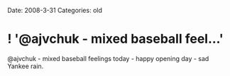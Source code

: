 Date: 2008-3-31
Categories: old

# ! '@ajvchuk - mixed baseball feel...'

@ajvchuk - mixed baseball feelings today - happy opening day - sad Yankee rain.
